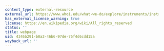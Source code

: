 ```yaml
---
content_type: external-resource
external_url: https://www.whoi.edu/what-we-do/explore/instruments/instruments-sensors-samplers/acoustic-doppler-current-profiler-adcp/
has_external_license_warning: true
license: https://en.wikipedia.org/wiki/All_rights_reserved
status: ''
title: webpage
uid: 4346b291-b0a3-46b6-97de-75f4d6cdd15a
wayback_url: ''
---
```

